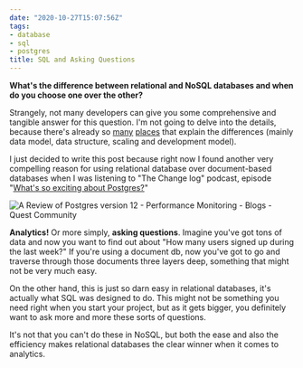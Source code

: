 ```yaml
---
date: "2020-10-27T15:07:56Z"
tags:
- database
- sql
- postgres
title: SQL and Asking Questions
---
```


**What's the difference between relational and NoSQL databases and when do you choose one over the other?**

Strangely, not many developers can give you some comprehensive and tangible answer for this question. I'm not going to delve into the details, because there's already so [many](https://www.mongodb.com/scale/nosql-vs-relational-databases) [places](https://docs.microsoft.com/en-us/dotnet/architecture/cloud-native/relational-vs-nosql-data) that explain the differences (mainly data model, data structure, scaling and development model).

I just decided to write this post because right now I found another very compelling reason for using relational database over document-based databases when I was listening to "The Change log" podcast, episode "[What's so exciting about Postgres?](https://changelog.com/podcast/417)"

![A Review of Postgres version 12 - Performance Monitoring - Blogs - Quest Community](https://www.quest.com/community/cfs-filesystemfile/__key/communityserver-components-secureimagefileviewer/communityserver-blogs-components-weblogfiles-00-00-00-00-39/Slide2.JPG_2D00_1100x500x2.jpg?_=637219525519183603)

**Analytics!** Or more simply, **asking questions**. Imagine you've got tons of data and now you want to find out about "How many users signed up during the last week?" If you're using a document db, now you've got to go and traverse through those documents three layers deep, something that might not be very much easy.

On the other hand, this is just so darn easy in relational databases, it's actually what SQL was designed to do. This might not be something you need right when you start your project, but as it gets bigger, you definitely want to ask more and more these sorts of questions.

It's not that you can't do these in NoSQL, but both the ease and also the efficiency makes relational databases the clear winner when it comes to analytics.